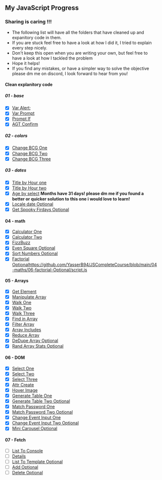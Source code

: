 ## My JavaScript Progress ##


### Sharing is caring !!! ###
- The following list will have all the folders that have cleaned up and expanitory code in them.
- If you are stuck feel free to have a look at how I did it, I tried to explain every step nicely.
- Don't keep this open when you are writing your own, but feel free to have a look at how I tackled the problem
- Hope it helps!
- If you find any mistakes, or have a simpler way to solve the objective please dm me on discord, I look forward to hear from you!
#### Clean explanitory code ####
##### 01 - base #####
- [X] [Var Alert](https://github.com/YasserB94/JSCompleteCourse/blob/main/01-base/01-var-alert/script.js);
- [X] [Var Prompt](https://github.com/YasserB94/JSCompleteCourse/tree/main/01-base/02-var-prompt)
- [X] [Prompt If](https://github.com/YasserB94/JSCompleteCourse/blob/main/01-base/03-prompt-if/script.js)
- [X] [AGT Confirm](https://github.com/YasserB94/JSCompleteCourse/blob/main/01-base/04-agt-confirm/script.js)
##### 02 - colors #####
- [X] [Change BCG One](https://github.com/YasserB94/JSCompleteCourse/blob/main/02-colors/01-change-bcg-one/script.js)
- [X] [Change BCG Two](https://github.com/YasserB94/JSCompleteCourse/blob/main/02-colors/02-change-bcg-two/script.js)
- [X] [Change BCG Three](https://github.com/YasserB94/JSCompleteCourse/tree/main/02-colors/03-change-bcg-three)
##### 03 - dates #####
- [X] [Title by Hour one](https://github.com/YasserB94/JSCompleteCourse/blob/main/03-dates/01-title-by-hour-one/script.js)
- [X] [Title by Hour two](https://github.com/YasserB94/JSCompleteCourse/blob/main/03-dates/02-title-by-hour-two/script.js)
- [X] [Age by select](https://github.com/YasserB94/JSCompleteCourse/blob/main/03-dates/03-age-by-select/script.js) __Months have 31 days! please dm me if you found a better or quicker solution to this one i would love to learn!__
- [X] [Locale date Optional](https://github.com/YasserB94/JSCompleteCourse/blob/main/03-dates/04-locale-date-Optional/script.js)
- [X] [Get Spooky Firdays Optional](https://github.com/YasserB94/JSCompleteCourse/blob/main/03-dates/05-get-spooky-fridays-Optional/script.js)
#### 04 - math ####
- [X] [Calculator One](https://github.com/YasserB94/JSCompleteCourse/blob/main/04-maths/01-calculator-one/script.js)
- [X] [Calculator Two](https://github.com/YasserB94/JSCompleteCourse/blob/main/04-maths/02-calculator-two/script.js)
- [X] [FizzBuzz](https://github.com/YasserB94/JSCompleteCourse/blob/main/04-maths/03-fizzbuzz/script.js)
- [X] [Even Square Optional](https://github.com/YasserB94/JSCompleteCourse/blob/main/04-maths/04-even-square-Optional/script.js)
- [X] [Sort Numbers Optional](https://github.com/YasserB94/JSCompleteCourse/blob/main/04-maths/05-sort-numbers-Optional/script.js)
- [X] [Factorial Optional]()https://github.com/YasserB94/JSCompleteCourse/blob/main/04-maths/06-factorial-Optional/script.js
#### 05 - Arrays ####
- [X] [Get Element](https://github.com/YasserB94/JSCompleteCourse/blob/main/05-arrays/01-get-element/script.js)
- [X] [Manipulate Array](https://github.com/YasserB94/JSCompleteCourse/blob/main/05-arrays/02-manipulate-array/script.js)
- [X] [Walk One](https://github.com/YasserB94/JSCompleteCourse/blob/main/05-arrays/03-walk-one/script.js)
- [X] [Walk Two](https://github.com/YasserB94/JSCompleteCourse/blob/main/05-arrays/04-walk-two/script.js)
- [X] [Walk Three](https://github.com/YasserB94/JSCompleteCourse/blob/main/05-arrays/05-walk-three/script.js)
- [X] [Find in Array](https://github.com/YasserB94/JSCompleteCourse/blob/main/05-arrays/06-find-in-array/script.js)
- [X] [Filter Array](https://github.com/YasserB94/JSCompleteCourse/blob/main/05-arrays/07-filter-array/script.js)
- [X] [Array Includes](https://github.com/YasserB94/JSCompleteCourse/blob/main/05-arrays/08-array-includes/script.js)
- [X] [Reduce Array](https://github.com/YasserB94/JSCompleteCourse/blob/main/05-arrays/09-reduce-array/script.js)
- [X] [DeDupe Array Optional](https://github.com/YasserB94/JSCompleteCourse/blob/main/05-arrays/10-dedupe-array-Optional/script.js)
- [X] [Rand Array Stats Optional](https://github.com/YasserB94/JSCompleteCourse/blob/main/05-arrays/11-rand-array-stats-Optional/script.js)
#### 06 - DOM ####
- [X] [Select One](https://github.com/YasserB94/JSCompleteCourse/blob/main/06-dom/01-select-one/script.js)
- [X] [Select Two](https://github.com/YasserB94/JSCompleteCourse/blob/main/06-dom/02-select-two/script.js)
- [X] [Select Three](https://github.com/YasserB94/JSCompleteCourse/blob/main/06-dom/03-select-three/script.js)
- [X] [Attr Create](https://github.com/YasserB94/JSCompleteCourse/blob/main/06-dom/04-attr-create/script.js)
- [X] [Hover Image](https://github.com/YasserB94/JSCompleteCourse/blob/main/06-dom/05-hover-image/script.js)
- [X] [Generate Table One](https://github.com/YasserB94/JSCompleteCourse/blob/main/06-dom/06-generate-table-one/script.js)
- [X] [Generate Table Two Optional](https://github.com/YasserB94/JSCompleteCourse/blob/main/06-dom/07-generate-table-two-Optional/script.js)
- [X] [Match Password One](https://github.com/YasserB94/JSCompleteCourse/blob/main/06-dom/08-match-password-one/script.js)
- [X] [Match Password Two Optional](https://github.com/YasserB94/JSCompleteCourse/blob/main/06-dom/09-match-password-two-Optional/script.js)
- [X] [Change Event Input One](https://github.com/YasserB94/JSCompleteCourse/blob/main/06-dom/10-change-event-input-one/script.js)
- [X] [Change Event Input Two Optional](https://github.com/YasserB94/JSCompleteCourse/blob/main/06-dom/11-change-event-input-two-Optional/script.js)
- [X] [Mini Carousel Optional](https://github.com/YasserB94/JSCompleteCourse/blob/main/06-dom/12-mini-carousel-Optional/script.js)
#### 07 - Fetch ####
- [ ] [List To Console](https://github.com/YasserB94/JSCompleteCourse/blob/main/07-fetch/01-list-to-console/script.js)
- [ ] [Details](https://github.com/YasserB94/JSCompleteCourse/blob/main/07-fetch/02-details/script.js)
- [ ] [List To Template Optional](https://github.com/YasserB94/JSCompleteCourse/blob/main/07-fetch/03-list-to-template-Optional/script.js)
- [ ] [Add Optional](https://github.com/YasserB94/JSCompleteCourse/blob/main/07-fetch/04-add-Optional/script.js)
- [ ] [Delete Optional](https://github.com/YasserB94/JSCompleteCourse/blob/main/07-fetch/05-delete-Optional/script.js)